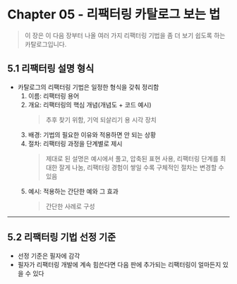 # Chapter 05 - 리팩터링 카탈로그 보는 법

> 이 장은 이 다음 장부터 나올 여러 가지 리팩터링 기법을 좀 더 보기 쉽도록 하는 카탈로그입니다.

## 5.1 리팩터링 설명 형식

- 카탈로그의 리팩터링 기법은 일정한 형식을 갖춰 정리함
  1. 이름: 리팩터링 용어
  2. 개요: 리팩터링의 핵심 개념(개념도 + 코드 예시)
     > 추후 찾기 위함, 기억 되살리기 용 시각 장치
  3. 배경: 기법의 필요한 이유와 적용하면 안 되는 상황
  4. 절차: 리팩터링 과정을 단계별로 제시
     > 제대로 된 설명은 예시에서 풀고, 압축된 표현 사용, 리팩터링 단계를 최대한 잘게 나눔, 리팩터링 경험이 쌓일 수록 구체적인 절차는 변경할 수 있음
  5. 예시: 적용하는 간단한 예와 그 효과
     > 간단한 사례로 구성

---

## 5.2 리팩터링 기법 선정 기준

- 선정 기준은 필자에 감각
- 필자가 리팩터링 개발에 계속 힘쓴다면 다음 판에 추가되는 리팩터링이 얼마든지 있을 수 있다
